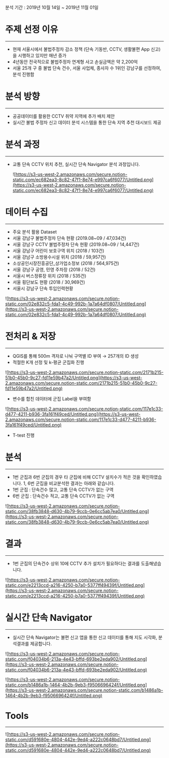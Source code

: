 분석 기간 : 2019년 10월 14일 ~ 2019년 11월 01일

# 주제 선정 이유

---

- 현재 서울시에서 불법주정차 감소 정책 (단속 기동반, CCTV, 생활불편 App 신고)을 시행하고 있지만 매년 증가
- 4년동안 전국적으로 불법주정차 연계형 사고 손실금액은 약 2,200억
- 서울 25개 구 중 불법 단속 건수, 서울 사업체, 종사자 수 1위인 강남구를 선정하여, 분석 진행함

# 분석 방향

---

- 공공데이터를 활용한 CCTV 취약 지역에 추가 배치 제안
- 실시간 불법 주정차 신고 데이터 분석 시스템을 통한
단속 지역 추천 대시보드 제공

# 분석 과정

---

- 교통 단속 CCTV 위치 추천, 실시간 단속 Navigator 분석 과정입니다.

    ![https://s3-us-west-2.amazonaws.com/secure.notion-static.com/ec682ea3-8c82-47f1-8e74-e997ca6f6077/Untitled.png](https://s3-us-west-2.amazonaws.com/secure.notion-static.com/ec682ea3-8c82-47f1-8e74-e997ca6f6077/Untitled.png)

# 데이터 수집

---

- 주요 분석 활용 Dataset
- 서울 강남구 불법주정차 단속 현황 (2019.08~09 / 47,034건)
- 서울 강남구 CCTV 불법주정차 단속 현황 (2019.08~09 / 14,447건)
- 서울 강남구 어린이 보호구역 위치 (2018 / 103건)
- 서울 강남구 소방용수시설 위치 (2018 / 59,957건)
- 소상공인시장진흥공단_상가업소정보 (2018 / 564,975건)
- 서울 강남구 공영, 민영 주차장 (2018 / 52건)
- 서울시 버스정류장 위치 (2018 / 535건)
- 서울 횡단보도 현황 (2018 / 30,969건)
- 서울시 강남구 단속 투입인력현황

![https://s3-us-west-2.amazonaws.com/secure.notion-static.com/02e832c5-fda1-4c49-992b-1a7a64df0807/Untitled.png](https://s3-us-west-2.amazonaws.com/secure.notion-static.com/02e832c5-fda1-4c49-992b-1a7a64df0807/Untitled.png)

# 전처리 & 저장

---

- QGIS를 통해 500m 격자로 나눠 구역별 ID 부여 → 257개의 ID 생성
- 적절한 K개 선정 및 k-평균 군집화 진행

![https://s3-us-west-2.amazonaws.com/secure.notion-static.com/2171b215-51b0-45b0-9c27-fd11e59b47a2/Untitled.png](https://s3-us-west-2.amazonaws.com/secure.notion-static.com/2171b215-51b0-45b0-9c27-fd11e59b47a2/Untitled.png)

- 변수를 합친 데이터에 군집 Label을 부여함

![https://s3-us-west-2.amazonaws.com/secure.notion-static.com/117e1c33-d477-4211-b936-3fa161f49ced/Untitled.png](https://s3-us-west-2.amazonaws.com/secure.notion-static.com/117e1c33-d477-4211-b936-3fa161f49ced/Untitled.png)

- T-test 진행

# 분석

---

- 1번 군집과 6번 군집의 경우 타 군집에 비해 CCTV 설치수가 적은 것을 확인하였습니다.
1, 6번 군집을 비교분석한 결과는 아래와 같습니다.
- 1번 군집 : 단속건수 많고, 교통 단속 CCTV가 없는 구역
- 6번 군집 : 단속건수 적고, 교통 단속 CCTV가 없는 구역

![https://s3-us-west-2.amazonaws.com/secure.notion-static.com/38fb3848-d630-4b79-9ccb-0e6cc5ab7ea0/Untitled.png](https://s3-us-west-2.amazonaws.com/secure.notion-static.com/38fb3848-d630-4b79-9ccb-0e6cc5ab7ea0/Untitled.png)

# 결과

---

- 1번 군집의 단속건수 상위 10에 CCTV 추가 설치가 필요하다는 결과를 도출해냈습니다.

![https://s3-us-west-2.amazonaws.com/secure.notion-static.com/e2213ccd-a216-4250-b7a0-5377ff49439f/Untitled.png](https://s3-us-west-2.amazonaws.com/secure.notion-static.com/e2213ccd-a216-4250-b7a0-5377ff49439f/Untitled.png)

# 실시간 단속 Navigator

---

- 실시간 단속 Navigator는 불편 신고 앱을 통한 신고 데이터를 통해
지도 시각화, 분석결과를 제공합니다.

![https://s3-us-west-2.amazonaws.com/secure.notion-static.com/f04034b6-213a-4e43-bffd-693be2eda902/Untitled.png](https://s3-us-west-2.amazonaws.com/secure.notion-static.com/f04034b6-213a-4e43-bffd-693be2eda902/Untitled.png)

![https://s3-us-west-2.amazonaws.com/secure.notion-static.com/b1486a1b-1464-4b2b-9eb3-f9506696424f/Untitled.png](https://s3-us-west-2.amazonaws.com/secure.notion-static.com/b1486a1b-1464-4b2b-9eb3-f9506696424f/Untitled.png)

# Tools

---

![https://s3-us-west-2.amazonaws.com/secure.notion-static.com/d591680e-4804-442e-9ed4-a222c0648bd7/Untitled.png](https://s3-us-west-2.amazonaws.com/secure.notion-static.com/d591680e-4804-442e-9ed4-a222c0648bd7/Untitled.png)

